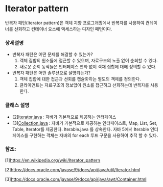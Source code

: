 # Iterator pattern
반복자 패턴(Iterator pattern)은 객체 지향 프로그래밍에서 반복자를 사용하여 컨테이너를 선회하고 컨테이너 요소에 액세스하는 디자인 패턴이다.

### 상세설명
 - 반복자 패턴은 어떤 문제를 해결할 수 있는가?
   1. 객체 집합의 원소들에 접근할 수 있으며, 자료구조의 노출 없이 순회할 수 있다.
   2. 새로운 순회 동작들은 인터페이스 변화 없이 객채 집합에 대해 정의할 수 있다. 
 - 반복자 패턴은 어떤 솔루션으로 설명되는가?
   1. 객체 집합에 대한 접근과 선회를 캡슐화하는 별도의 객체를 정의한다.
   2. 클라이언트는 자료구조의 정보없이 원소를 접근하고 선회하는데 반복자를 사용한다.
   
### 클래스 설명
 - [2][Iterator.java](https://docs.oracle.com/javase/9/docs/api/java/util/Iterator.html) : 자바가 기본적으로 제공하는 인터페이스
 - [3][Collection.java](https://docs.oracle.com/javase/9/docs/api/java/awt/Container.html) : 자바가 기본적으로 제공하는 인터페이스로, Map, List, Set, Table, Iterator를 제공한다. Iterable.java 를 상속한다. 
자바 5에서 Iterable 인터페이스를 구현하는 객체는 자바의 for each 루프 구문을 사용하여 추적 할 수 있다.
    
### 참조:
[1]https://en.wikipedia.org/wiki/Iterator_pattern

[2]https://docs.oracle.com/javase/9/docs/api/java/util/Iterator.html

[3]https://docs.oracle.com/javase/9/docs/api/java/awt/Container.html